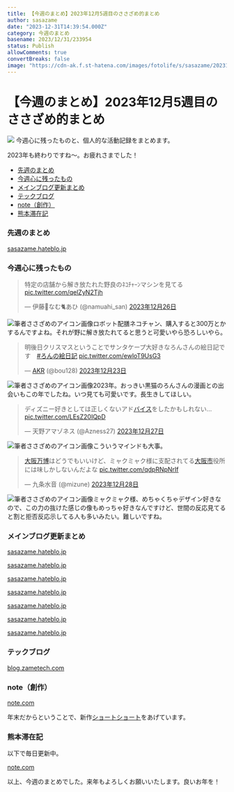 ```yaml
---
title: 【今週のまとめ】2023年12月5週目のささざめ的まとめ
author: sasazame
date: "2023-12-31T14:39:54.000Z"
category: 今週のまとめ
basename: 2023/12/31/233954
status: Publish
allowComments: true
convertBreaks: false
image: "https://cdn-ak.f.st-hatena.com/images/fotolife/s/sasazame/20231202/20231202103804.png"
---
```

# 【今週のまとめ】2023年12月5週目のささざめ的まとめ

![](https://cdn-ak.f.st-hatena.com/images/fotolife/s/sasazame/20231202/20231202103804.png) 今週心に残ったものと、個人的な活動記録をまとめます。

<!-- Extended Body -->

2023年も終わりですね～。お疲れさまでした！

-   [先週のまとめ](#先週のまとめ)
-   [今週心に残ったもの](#今週心に残ったもの)
-   [メインブログ更新まとめ](#メインブログ更新まとめ)
-   [テックブログ](#テックブログ)
-   [note（創作）](#note創作)
-   [熊本滞在記](#熊本滞在記)

### 先週のまとめ

[sasazame.hateblo.jp](https://sasazame.hateblo.jp/entry/2023/12/24/120000)

### 今週心に残ったもの

> 特定の店舗から解き放たれた野良のﾈｺﾁｬｰﾝマシンを見てる [pic.twitter.com/qelZyN2Tjh](https://t.co/qelZyN2Tjh)
> 
> — 伊藤🦈なむ🐈あひ (@namuahi\_san) [2023年12月26日](https://twitter.com/namuahi_san/status/1739507382747902402?ref_src=twsrc%5Etfw)

![筆者ささざめのアイコン画像](https://cdn-ak.f.st-hatena.com/images/fotolife/s/sasazame/20231115/20231115202746.png)ロボット配膳ネコチャン、購入すると300万とかするんですよね。それが野に解き放たれてると思うと可愛いやら恐ろしいやら。

> 明後日クリスマスということでサンタケープ大好きなろんさんの絵日記です　[#ろんの絵日記](https://twitter.com/hashtag/%E3%82%8D%E3%82%93%E3%81%AE%E7%B5%B5%E6%97%A5%E8%A8%98?src=hash&ref_src=twsrc%5Etfw) [pic.twitter.com/ewloT9UsG3](https://t.co/ewloT9UsG3)
> 
> — [AKR](https://d.hatena.ne.jp/keyword/AKR) (@bou128) [2023年12月23日](https://twitter.com/bou128/status/1738543988465082530?ref_src=twsrc%5Etfw)

![筆者ささざめのアイコン画像](https://cdn-ak.f.st-hatena.com/images/fotolife/s/sasazame/20231115/20231115202746.png)2023年。おっきい黒猫のろんさんの漫画との出会いもこの年でしたね。いつ見ても可愛いです。長生きしてほしい。

> ディズニー好きとしては正しくないアド[バイス](https://d.hatena.ne.jp/keyword/%A5%D0%A5%A4%A5%B9)をしたかもしれない… [pic.twitter.com/LEsZ20IQpD](https://t.co/LEsZ20IQpD)
> 
> — 天野アマゾネス (@Azness27) [2023年12月27日](https://twitter.com/Azness27/status/1739851562330284064?ref_src=twsrc%5Etfw)

![筆者ささざめのアイコン画像](https://cdn-ak.f.st-hatena.com/images/fotolife/s/sasazame/20231115/20231115202746.png)こういうマインドも大事。

> [大阪万博](https://d.hatena.ne.jp/keyword/%C2%E7%BA%E5%CB%FC%C7%EE)はどうでもいいけど、ミャクミャク様に支配されてる[大阪市](https://d.hatena.ne.jp/keyword/%C2%E7%BA%E5%BB%D4)役所には味しかしないんだよな [pic.twitter.com/qdpRNpNrIf](https://t.co/qdpRNpNrIf)
> 
> — 九条水音 (@mizune) [2023年12月28日](https://twitter.com/mizune/status/1740236830644265392?ref_src=twsrc%5Etfw)

![筆者ささざめのアイコン画像](https://cdn-ak.f.st-hatena.com/images/fotolife/s/sasazame/20231115/20231115202746.png)ミャクミャク様、めちゃくちゃデザイン好きなので、この力の抜けた感じの像もめっちゃ好きなんですけど、世間の反応見てると割と拒否反応示してる人も多いみたい。難しいですね。

### メインブログ更新まとめ

[sasazame.hateblo.jp](https://sasazame.hateblo.jp/entry/2023/12/25/120000)

[sasazame.hateblo.jp](https://sasazame.hateblo.jp/entry/2023/12/26/120000)

[sasazame.hateblo.jp](https://sasazame.hateblo.jp/entry/2023/12/27/120000)

[sasazame.hateblo.jp](https://sasazame.hateblo.jp/entry/2023/12/28/120000)

[sasazame.hateblo.jp](https://sasazame.hateblo.jp/entry/2023/12/29/120000)

[sasazame.hateblo.jp](https://sasazame.hateblo.jp/entry/2023/12/30/215022)

[sasazame.hateblo.jp](https://sasazame.hateblo.jp/entry/2023/12/31/185946)

### テックブログ

[blog.zametech.com](https://blog.zametech.com/entry/2023/12/27/233126)

### note（創作）

[note.com](https://note.com/sasazame/n/n2729bfbe4922)

年末だからということで、新作[ショートショート](https://d.hatena.ne.jp/keyword/%A5%B7%A5%E7%A1%BC%A5%C8%A5%B7%A5%E7%A1%BC%A5%C8)をあげています。

### 熊本滞在記

以下で毎日更新中。

[note.com](https://note.com/omi9)

  

以上、今週のまとめでした。来年もよろしくお願いいたします。良いお年を！